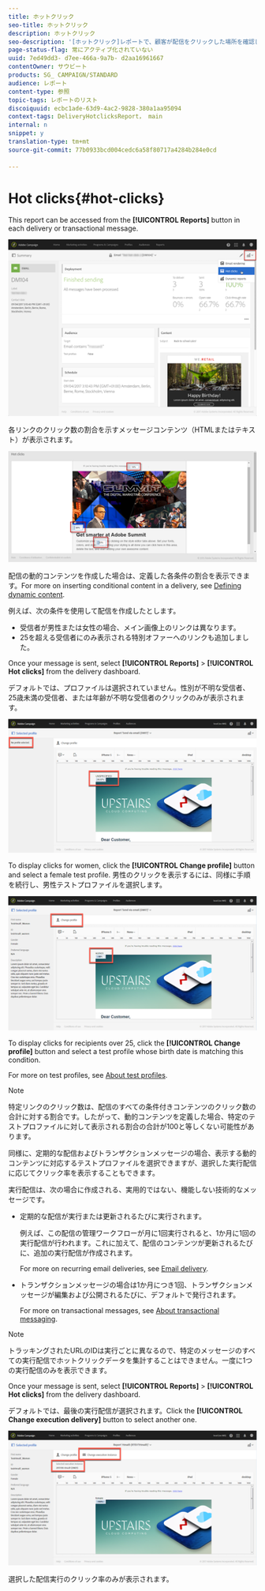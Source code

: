 ```yaml
---
title: ホットクリック
seo-title: ホットクリック
description: ホットクリック
seo-description: '[ホットクリック]レポートで、顧客が配信をクリックした場所を確認します。'
page-status-flag: 常にアクティブ化されていない
uuid: 7ed49dd3- d7ee-466a-9a7b- d2aa16961667
contentOwner: サウビート
products: SG_ CAMPAIGN/STANDARD
audience: レポート
content-type: 参照
topic-tags: レポートのリスト
discoiquuid: ecbc1ade-63d9-4ac2-9828-380a1aa95094
context-tags: DeliveryHotclicksReport， main
internal: n
snippet: y
translation-type: tm+mt
source-git-commit: 77b0933bcd004cedc6a58f80717a4284b284e0cd

---
```



# Hot clicks{#hot-clicks}

This report can be accessed from the **[!UICONTROL Reports]** button in each delivery or transactional message.

![](assets/delivery_reports_hot-clicks_4.png)

各リンクのクリック数の割合を示すメッセージコンテンツ（HTMLまたはテキスト）が表示されます。

![](assets/delivery_reports_10.png)

配信の動的コンテンツを作成した場合は、定義した各条件の割合を表示できます。For more on inserting conditional content in a delivery, see [Defining dynamic content](../../designing/using/defining-dynamic-content-in-a-landing-page.md).

例えば、次の条件を使用して配信を作成したとします。

* 受信者が男性または女性の場合、メイン画像上のリンクは異なります。
* 25を超える受信者にのみ表示される特別オファーへのリンクも追加しました。

Once your message is sent, select **[!UICONTROL Reports]** &gt; **[!UICONTROL Hot clicks]** from the delivery dashboard.

デフォルトでは、プロファイルは選択されていません。性別が不明な受信者、25歳未満の受信者、または年齢が不明な受信者のクリックのみが表示されます。

![](assets/delivery_reports_hot-clicks_1.png)

To display clicks for women, click the **[!UICONTROL Change profile]** button and select a female test profile. 男性のクリックを表示するには、同様に手順を続行し、男性テストプロファイルを選択します。

![](assets/delivery_reports_hot-clicks_2.png)

To display clicks for recipients over 25, click the **[!UICONTROL Change profile]** button and select a test profile whose birth date is matching this condition.

For more on test profiles, see [About test profiles](../../sending/using/managing-test-profiles-and-sending-proofs.md#about-test-profiles).

>[!NOTE]
>
>特定リンクのクリック数は、配信のすべての条件付きコンテンツのクリック数の合計に対する割合です。したがって、動的コンテンツを定義した場合、特定のテストプロファイルに対して表示される割合の合計が100と等しくない可能性があります。

同様に、定期的な配信およびトランザクションメッセージの場合、表示する動的コンテンツに対応するテストプロファイルを選択できますが、選択した実行配信に応じてクリック率を表示することもできます。

実行配信は、次の場合に作成される、実用的ではない、機能しない技術的なメッセージです。

* 定期的な配信が実行または更新されるたびに実行されます。

   例えば、この配信の管理ワークフローが月に1回実行されると、1か月に1回の実行配信が行われます。これに加えて、配信のコンテンツが更新されるたびに、追加の実行配信が作成されます。

   For more on recurring email deliveries, see [Email delivery](../../automating/using/email-delivery.md).

* トランザクションメッセージの場合は1か月につき1回、トランザクションメッセージが編集および公開されるたびに、デフォルトで発行されます。

   For more on transactional messages, see [About transactional messaging](../../channels/using/about-transactional-messaging.md).

>[!NOTE]
>
>トラッキングされたURLのIDは実行ごとに異なるので、特定のメッセージのすべての実行配信でホットクリックデータを集計することはできません。一度に1つの実行配信のみを表示できます。

Once your message is sent, select **[!UICONTROL Reports]** &gt; **[!UICONTROL Hot clicks]** from the delivery dashboard.

デフォルトでは、最後の実行配信が選択されます。Click the **[!UICONTROL Change execution delivery]** button to select another one.

![](assets/delivery_reports_hot-clicks_3.png)

選択した配信実行のクリック率のみが表示されます。
